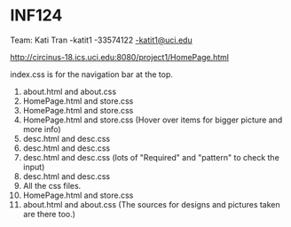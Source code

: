 # INF124

Team:
Kati Tran
-katit1
-33574122
-katit1@uci.edu

http://circinus-18.ics.uci.edu:8080/project1/HomePage.html

index.css is for the navigation bar at the top.
1. about.html and about.css
2. HomePage.html and store.css
3. HomePage.html and store.css
4. HomePage.html and store.css (Hover over items for bigger picture and more info)
5. desc.html and desc.css
6. desc.html and desc.css
7. desc.html and desc.css (lots of "Required" and "pattern" to check the input)
8. desc.html and desc.css
9. All the css files.
10. HomePage.html and store.css
11. about.html and about.css (The sources for designs and pictures taken are there too.)